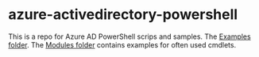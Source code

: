 # azure-activedirectory-powershell
This is a repo for Azure AD PowerShell scrips and samples. The [Examples folder](https://github.com/AzureAD/azure-activedirectory-powershell/tree/gh-pages/Examples).
The [Modules folder](https://github.com/AzureAD/azure-activedirectory-powershell/tree/gh-pages/Modules) contains examples for often used cmdlets.
